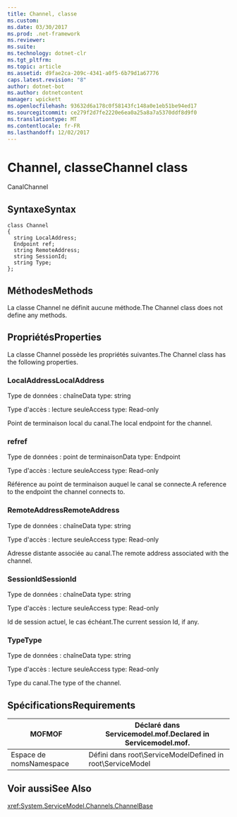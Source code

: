 ```yaml
---
title: Channel, classe
ms.custom: 
ms.date: 03/30/2017
ms.prod: .net-framework
ms.reviewer: 
ms.suite: 
ms.technology: dotnet-clr
ms.tgt_pltfrm: 
ms.topic: article
ms.assetid: d9fae2ca-209c-4341-a0f5-6b79d1a67776
caps.latest.revision: "8"
author: dotnet-bot
ms.author: dotnetcontent
manager: wpickett
ms.openlocfilehash: 93632d6a178c0f58143fc148a0e1eb51be94ed17
ms.sourcegitcommit: ce279f2d7fe2220e6ea0a25a8a7a5370ddf8d9f0
ms.translationtype: MT
ms.contentlocale: fr-FR
ms.lasthandoff: 12/02/2017
---
```

# <a name="channel-class"></a><span data-ttu-id="2e666-102">Channel, classe</span><span class="sxs-lookup"><span data-stu-id="2e666-102">Channel class</span></span>
<span data-ttu-id="2e666-103">Canal</span><span class="sxs-lookup"><span data-stu-id="2e666-103">Channel</span></span>  
  
## <a name="syntax"></a><span data-ttu-id="2e666-104">Syntaxe</span><span class="sxs-lookup"><span data-stu-id="2e666-104">Syntax</span></span>  
  
```  
class Channel  
{  
  string LocalAddress;  
  Endpoint ref;  
  string RemoteAddress;  
  string SessionId;  
  string Type;  
};  
```  
  
## <a name="methods"></a><span data-ttu-id="2e666-105">Méthodes</span><span class="sxs-lookup"><span data-stu-id="2e666-105">Methods</span></span>  
 <span data-ttu-id="2e666-106">La classe Channel ne définit aucune méthode.</span><span class="sxs-lookup"><span data-stu-id="2e666-106">The Channel class does not define any methods.</span></span>  
  
## <a name="properties"></a><span data-ttu-id="2e666-107">Propriétés</span><span class="sxs-lookup"><span data-stu-id="2e666-107">Properties</span></span>  
 <span data-ttu-id="2e666-108">La classe Channel possède les propriétés suivantes.</span><span class="sxs-lookup"><span data-stu-id="2e666-108">The Channel class has the following properties.</span></span>  
  
### <a name="localaddress"></a><span data-ttu-id="2e666-109">LocalAddress</span><span class="sxs-lookup"><span data-stu-id="2e666-109">LocalAddress</span></span>  
 <span data-ttu-id="2e666-110">Type de données : chaîne</span><span class="sxs-lookup"><span data-stu-id="2e666-110">Data type: string</span></span>  
  
 <span data-ttu-id="2e666-111">Type d'accès : lecture seule</span><span class="sxs-lookup"><span data-stu-id="2e666-111">Access type: Read-only</span></span>  
  
 <span data-ttu-id="2e666-112">Point de terminaison local du canal.</span><span class="sxs-lookup"><span data-stu-id="2e666-112">The local endpoint for the channel.</span></span>  
  
### <a name="ref"></a><span data-ttu-id="2e666-113">ref</span><span class="sxs-lookup"><span data-stu-id="2e666-113">ref</span></span>  
 <span data-ttu-id="2e666-114">Type de données : point de terminaison</span><span class="sxs-lookup"><span data-stu-id="2e666-114">Data type: Endpoint</span></span>  
  
 <span data-ttu-id="2e666-115">Type d'accès : lecture seule</span><span class="sxs-lookup"><span data-stu-id="2e666-115">Access type: Read-only</span></span>  
  
 <span data-ttu-id="2e666-116">Référence au point de terminaison auquel le canal se connecte.</span><span class="sxs-lookup"><span data-stu-id="2e666-116">A reference to the endpoint the channel connects to.</span></span>  
  
### <a name="remoteaddress"></a><span data-ttu-id="2e666-117">RemoteAddress</span><span class="sxs-lookup"><span data-stu-id="2e666-117">RemoteAddress</span></span>  
 <span data-ttu-id="2e666-118">Type de données : chaîne</span><span class="sxs-lookup"><span data-stu-id="2e666-118">Data type: string</span></span>  
  
 <span data-ttu-id="2e666-119">Type d'accès : lecture seule</span><span class="sxs-lookup"><span data-stu-id="2e666-119">Access type: Read-only</span></span>  
  
 <span data-ttu-id="2e666-120">Adresse distante associée au canal.</span><span class="sxs-lookup"><span data-stu-id="2e666-120">The remote address associated with the channel.</span></span>  
  
### <a name="sessionid"></a><span data-ttu-id="2e666-121">SessionId</span><span class="sxs-lookup"><span data-stu-id="2e666-121">SessionId</span></span>  
 <span data-ttu-id="2e666-122">Type de données : chaîne</span><span class="sxs-lookup"><span data-stu-id="2e666-122">Data type: string</span></span>  
  
 <span data-ttu-id="2e666-123">Type d'accès : lecture seule</span><span class="sxs-lookup"><span data-stu-id="2e666-123">Access type: Read-only</span></span>  
  
 <span data-ttu-id="2e666-124">Id de session actuel, le cas échéant.</span><span class="sxs-lookup"><span data-stu-id="2e666-124">The current session Id, if any.</span></span>  
  
### <a name="type"></a><span data-ttu-id="2e666-125">Type</span><span class="sxs-lookup"><span data-stu-id="2e666-125">Type</span></span>  
 <span data-ttu-id="2e666-126">Type de données : chaîne</span><span class="sxs-lookup"><span data-stu-id="2e666-126">Data type: string</span></span>  
  
 <span data-ttu-id="2e666-127">Type d'accès : lecture seule</span><span class="sxs-lookup"><span data-stu-id="2e666-127">Access type: Read-only</span></span>  
  
 <span data-ttu-id="2e666-128">Type du canal.</span><span class="sxs-lookup"><span data-stu-id="2e666-128">The type of the channel.</span></span>  
  
## <a name="requirements"></a><span data-ttu-id="2e666-129">Spécifications</span><span class="sxs-lookup"><span data-stu-id="2e666-129">Requirements</span></span>  
  
|<span data-ttu-id="2e666-130">MOF</span><span class="sxs-lookup"><span data-stu-id="2e666-130">MOF</span></span>|<span data-ttu-id="2e666-131">Déclaré dans Servicemodel.mof.</span><span class="sxs-lookup"><span data-stu-id="2e666-131">Declared in Servicemodel.mof.</span></span>|  
|---------|-----------------------------------|  
|<span data-ttu-id="2e666-132">Espace de noms</span><span class="sxs-lookup"><span data-stu-id="2e666-132">Namespace</span></span>|<span data-ttu-id="2e666-133">Défini dans root\ServiceModel</span><span class="sxs-lookup"><span data-stu-id="2e666-133">Defined in root\ServiceModel</span></span>|  
  
## <a name="see-also"></a><span data-ttu-id="2e666-134">Voir aussi</span><span class="sxs-lookup"><span data-stu-id="2e666-134">See Also</span></span>  
 <xref:System.ServiceModel.Channels.ChannelBase>
